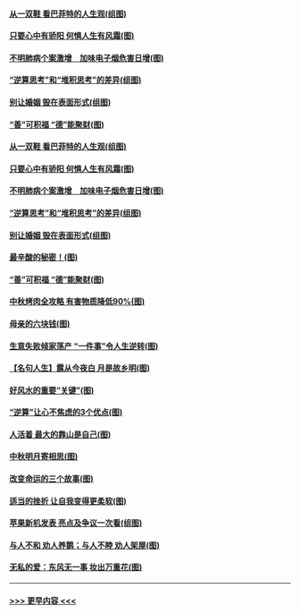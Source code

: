 #### [从一双鞋 看巴菲特的人生观(组图)](../pages/p8/907311.md?t=09141155) 
#### [只要心中有骄阳 何惧人生有风霜(图)](../pages/p8/907320.md?t=09141155) 
#### [不明肺病个案激增　加味电子烟危害日增(图)](../pages/p8/907307.md?t=09141155) 
#### [“逆算思考”和“堆积思考”的差异(组图)](../pages/p8/907229.md?t=09141155) 
#### [别让婚姻 毁在表面形式(组图)](../pages/p8/907118.md?t=09141155) 
#### [“善”可积福 “德”能聚财(图)](../pages/p8/906906.md?t=09141155) 
#### [从一双鞋 看巴菲特的人生观(组图)](../pages/p8/907311.md?t=09141155) 
#### [只要心中有骄阳 何惧人生有风霜(图)](../pages/p8/907320.md?t=09141155) 
#### [不明肺病个案激增　加味电子烟危害日增(图)](../pages/p8/907307.md?t=09141155) 
#### [“逆算思考”和“堆积思考”的差异(组图)](../pages/p8/907229.md?t=09141155) 
#### [别让婚姻 毁在表面形式(组图)](../pages/p8/907118.md?t=09141155) 
#### [最辛酸的秘密！(图)](../pages/p8/906327.md?t=09141155) 
#### [“善”可积福 “德”能聚财(图)](../pages/p8/906906.md?t=09141155) 
#### [中秋烤肉全攻略 有害物质降低90%(图)](../pages/p8/907227.md?t=09141155) 
#### [母亲的六块钱(图)](../pages/p8/907107.md?t=09141155) 
#### [生意失败倾家荡产 “一件事”令人生逆转(图)](../pages/p8/907101.md?t=09141155) 
#### [【名句人生】露从今夜白 月是故乡明(图)](../pages/p8/906558.md?t=09141155) 
#### [好风水的重要“关键”(图)](../pages/p8/907087.md?t=09141155) 
#### [“逆算”让心不焦虑的3个优点(图)](../pages/p8/907070.md?t=09141155) 
#### [人活着 最大的靠山是自己(图)](../pages/p8/906329.md?t=09141155) 
#### [中秋明月寄相思(图)](../pages/p8/906932.md?t=09141155) 
#### [改变命运的三个故事(图)](../pages/p8/906257.md?t=09141155) 
#### [适当的挫折 让自我变得更柔软(图)](../pages/p8/906984.md?t=09141155) 
#### [苹果新机发表 亮点及争议一次看(组图)](../pages/p8/906967.md?t=09141155) 
#### [与人不和 劝人养鹅；与人不睦 劝人架屋(图)](../pages/p8/906905.md?t=09141155) 
#### [无私的爱：东风无一事 妆出万重花(图)](../pages/p8/906862.md?t=09141155) 

----
#### [ >>> 更早内容 <<< ](../indexes/p8-earlier.md)
